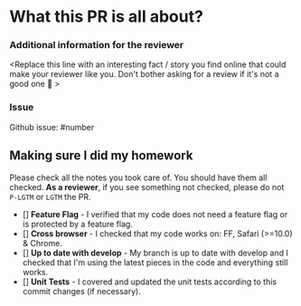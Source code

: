 # What this PR is all about?

### Additional information for the reviewer

\<Replace this line with an interesting fact / story you find online that could make your reviewer like you. Don't bother asking for a review if it's not a good one :rofl: \>

### Issue
Github issue: #number

## Making sure I did my homework

Please check all the notes you took care of. You should have them all checked.
**As a reviewer**, if you see something not checked, please do not `P-LGTM` or `LGTM` the PR.

- [] **Feature Flag** - I verified that my code does not need a feature flag or is protected by a feature flag.
- [] **Cross browser** - I checked that my code works on: FF, Safari (>=10.0) & Chrome.
- [] **Up to date with develop** - My branch is up to date with develop and I checked that I'm using the latest pieces in the code and everything still works.
- [] **Unit Tests** - I covered and updated the unit tests according to this commit changes (if necessary).
